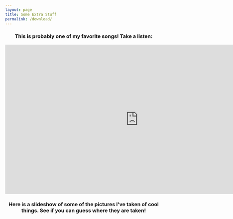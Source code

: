 ```yaml
---
layout: page
title: Some Extra Stuff
permalink: /download/
---
```


<center> <h3> This is probably one of my favorite songs! Take a listen: </h3> </center>

<iframe width="854" height="480" src="https://www.youtube.com/embed/7L-Rwxoc2jU" frameborder="0" allowfullscreen></iframe>

<center> <h3> Here is a slideshow of some of the pictures I've taken of cool things. See if you can guess where they are taken! </h3> </center>





